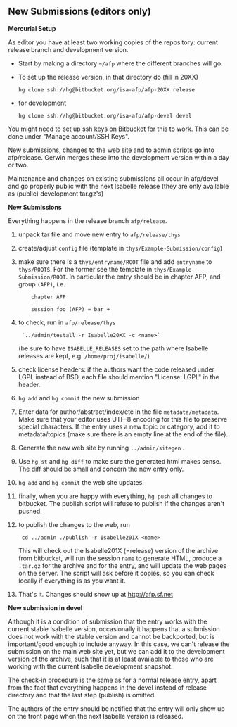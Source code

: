 New Submissions (editors only)
------------------------------

**Mercurial Setup**

As editor you have at least two working copies of the repository:
current release branch and development version.

-   Start by making a directory `~/afp` where the different branches
    will go.
-   To set up the release version, in that directory do (fill in 20XX)

        hg clone ssh://hg@bitbucket.org/isa-afp/afp-20XX release

-   for development
    
        hg clone ssh://hg@bitbucket.org/isa-afp/afp-devel devel

You might need to set up ssh keys on Bitbucket for this to work. This can
be done under "Manage account/SSH Keys".

New submissions, changes to the web site and to admin scripts go into
afp/release. Gerwin merges these into the development version within a
day or two.

Maintenance and changes on existing submissions all occur in afp/devel
and go properly public with the next Isabelle release (they are only
available as (public) development tar.gz's)

**New Submissions**

Everything happens in the release branch `afp/release`.

1.  unpack tar file and move new entry to `afp/release/thys`
2.  create/adjust `config` file (template in
    `thys/Example-Submission/config`)
3.  make sure there is a `thys/entryname/ROOT` file and add `entryname`
    to `thys/ROOTS`. For the former see the template in
    `thys/Example-Submission/ROOT`. In particular the entry should be in
    chapter AFP, and group `(AFP)`, i.e.

            chapter AFP

            session foo (AFP) = bar +
          

4.  to check, run in `afp/release/thys`

         `../admin/testall -r Isabelle20XX -c <name>`

     (be sure to have `ISABELLE_RELEASES` set to the path where Isabelle
    releases are kept, e.g. `/home/proj/isabelle/`)
5.  check license headers: if the authors want the code released under
    LGPL instead of BSD, each file should mention "License: LGPL" in the
    header.
6.  `hg add` and `hg commit` the new submission
7.  Enter data for author/abstract/index/etc in the file
    `metadata/metadata`. Make sure that your editor uses UTF-8 encoding
    for this file to preserve special characters. If the entry uses a
    new topic or category, add it to metadata/topics (make sure there is
    an empty line at the end of the file).
8.  Generate the new web site by running `../admin/sitegen` .
9.  Use `hg st` and `hg diff` to make sure the generated html makes
    sense. The diff should be small and concern the new entry only.
10. `hg add` and `hg commit` the web site updates.
11. finally, when you are happy with everything, `hg push` all changes
    to bitbucket. The publish script will refuse to publish if the
    changes aren't pushed.
12. to publish the changes to the web, run

         cd ../admin ./publish -r Isabelle201X <name>

    This will check out the Isabelle201X (=release) version of the
    archive from bitbucket, will run the session `name` to generate
    HTML, produce a `.tar.gz` for the archive and for the entry, and
    will update the web pages on the server. The script will ask before
    it copies, so you can check locally if everything is as you want it.

13. That's it. Changes should show up at <http://afp.sf.net>

**New submission in devel**

Although it is a condition of submission that the entry works with the
current stable Isabelle version, occasionally it happens that a
submission does not work with the stable version and cannot be
backported, but is important/good enough to include anyway. In this
case, we can't release the submission on the main web site yet, but we
can add it to the development version of the archive, such that it is at
least available to those who are working with the current Isabelle
development snapshot.

The check-in procedure is the same as for a normal release entry, apart
from the fact that everything happens in the devel instead of release
directory and that the last step (publish) is omitted.

The authors of the entry should be notified that the entry will only
show up on the front page when the next Isabelle version is released.
